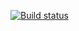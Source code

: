 [![Build status](https://ci.appveyor.com/api/projects/status/u111f0p9jrbuqdr5?svg=true)](https://ci.appveyor.com/project/MAGZSIM/webservice)